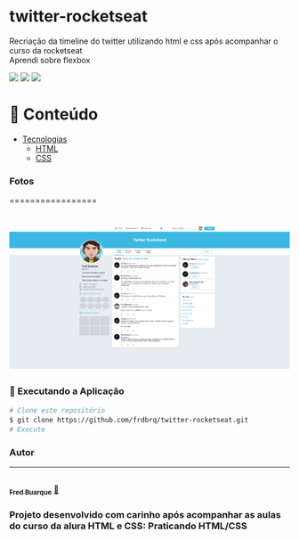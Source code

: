 # twitter-rocketseat
Recriação da timeline do twitter utilizando html e css após acompanhar o curso da rocketseat<br>
Aprendi sobre flexbox

<img src="https://img.shields.io/github/issues/frdbrq/twitter-rocketseats" />
<img src="https://img.shields.io/github/forks/frdbrq/twitter-rocketseat" />
<img src="https://img.shields.io/github/stars/frdbrq/twitter-rocketseat" />

📌 Conteúdo
=================
<!--ts-->
   * [Tecnologias](#Tecnologias)
      * [HTML](#HTML)
      * [CSS](#CSS)
<!--te-->

### Fotos
=================
<h1 align="center">
  <img alt="Alura-plus" title="#alura" src="./screenshot/twitter.png" />
</h1>

### 🎲 Executando a Aplicação

```bash
# Clone este repositório
$ git clone https://github.com/frdbrq/twitter-rocketseat.git
# Execute 
```


### Autor
---

<a href="https://github.com/frdbrq">
 <img style="border-radius: 50%;" src="https://github.com/frdbrq.png" width="100px;" alt=""/>
 <br />
 <sub><b>Fred Buarque</b></sub></a> <a href="https://github.com/frdbrq" title="Rocketseat">🚀</a> <br>

### Projeto desenvolvido com carinho após acompanhar as aulas do curso da alura HTML e CSS: Praticando HTML/CSS
